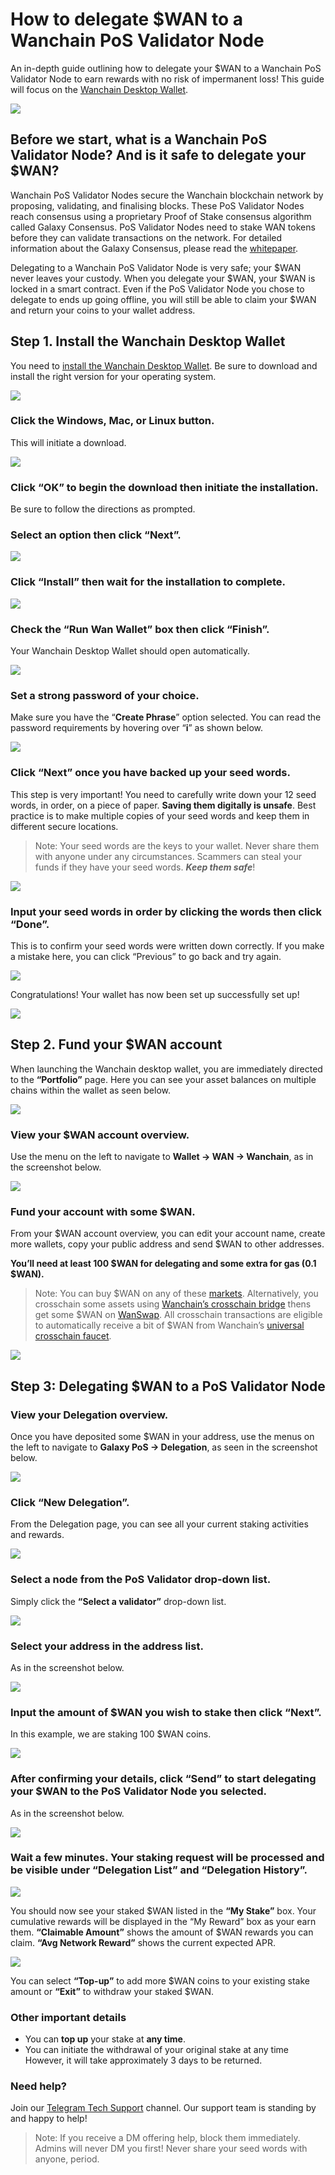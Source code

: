 # How to delegate $WAN to a Wanchain PoS Validator Node

An in-depth guide outlining how to delegate your $WAN to a Wanchain PoS Validator Node to earn rewards with no risk of impermanent loss! This guide will focus on the [Wanchain Desktop Wallet](https://www.wanchain.org/wanwallet).

![](https://miro.medium.com/max/1400/1*kgZVyH-xhhVxviF_DBIMfw.jpeg)

## Before we start, what is a Wanchain PoS Validator Node? And is it safe to delegate your $WAN?

Wanchain PoS Validator Nodes secure the Wanchain blockchain network by proposing, validating, and finalising blocks. These PoS Validator Nodes reach consensus using a proprietary Proof of Stake consensus algorithm called Galaxy Consensus. PoS Validator Nodes need to stake WAN tokens before they can validate transactions on the network. For detailed information about the Galaxy Consensus, please read the [whitepaper](https://www.wanchain.org/files/Galaxy_Consensus_Paper_EN.pdf).

Delegating to a Wanchain PoS Validator Node is very safe; your $WAN never leaves your custody. When you delegate your $WAN, your $WAN is locked in a smart contract. Even if the PoS Validator Node you chose to delegate to ends up going offline, you will still be able to claim your $WAN and return your coins to your wallet address.

## Step 1. Install the Wanchain Desktop Wallet

You need to [install the Wanchain Desktop Wallet](https://www.wanchain.org/wanwallet). Be sure to download and install the right version for your operating system.

![](https://miro.medium.com/max/1400/1*8dPBG1ISANr4pEckHRfK-g.png)

### Click the Windows, Mac, or Linux button.

This will initiate a download.

![](https://miro.medium.com/max/1400/1*NiOShfTRJQC0lZOBq0Juhw.png)

### Click “OK” to begin the download then initiate the installation.

Be sure to follow the directions as prompted.

### Select an option then click “Next”.

![](https://miro.medium.com/max/1012/1*jB8IIkjj9IKmqcPJ3IoVxw.png)

### Click “Install” then wait for the installation to complete.

![](https://miro.medium.com/max/1024/1*oEQavhB4lcrjVJ8Y8MXnzg.png)

### Check the “Run Wan Wallet” box then click “Finish”.

Your Wanchain Desktop Wallet should open automatically.

![](https://miro.medium.com/max/1016/1*Lr9-7xLC8lyrJVCembxF6g.png)

### Set a strong password of your choice.

Make sure you have the “**Create Phrase**” option selected. You can read the password requirements by hovering over “**i**” as shown below.

![](https://miro.medium.com/max/1400/1*cSDJthxL_Ki4typ1axCxbQ.png)

### Click “Next” once you have backed up your seed words.

This step is very important! You need to carefully write down your 12 seed words, in order, on a piece of paper. **Saving them digitally is unsafe**. Best practice is to make multiple copies of your seed words and keep them in different secure locations.

> Note: Your seed words are the keys to your wallet. Never share them with anyone under any circumstances. Scammers can steal your funds if they have your seed words. _**Keep them safe**_!

![](https://miro.medium.com/max/1400/1*XvLCELYkovujZTVy5v0sGg.png)

### Input your seed words in order by clicking the words then click “Done”.

This is to confirm your seed words were written down correctly. If you make a mistake here, you can click “Previous” to go back and try again.

![](https://miro.medium.com/max/1400/1*VFjbZg1Wu6zCBiiMCPf3PA.png)

Congratulations! Your wallet has now been set up successfully set up!

![](https://miro.medium.com/max/1400/1*E0imHg1oa00DL_dPA1p8pQ.png)

## Step 2. Fund your $WAN account

When launching the Wanchain desktop wallet, you are immediately directed to the **“Portfolio”** page. Here you can see your asset balances on multiple chains within the wallet as seen below.

![](https://miro.medium.com/max/1400/1*8fqXjMmHzs_QCdTl7PJBXA.png)

### View your $WAN account overview.

Use the menu on the left to navigate to **Wallet → WAN → Wanchain**, as in the screenshot below.

![](https://miro.medium.com/max/1400/1*C2amvB_Gt19IJuy1Nl43Hw.png)

### Fund your account with some $WAN.

From your $WAN account overview, you can edit your account name, create more wallets, copy your public address and send $WAN to other addresses.

**You’ll need at least 100 $WAN for delegating and some extra for gas (0.1 $WAN).**

> Note: You can buy $WAN on any of these [markets](https://coinmarketcap.com/currencies/wanchain/markets/). Alternatively, you crosschain some assets using [Wanchain’s crosschain bridge](https://bridge.wanchain.org/#/) thens get some $WAN on [WanSwap](https://www.wanswap.finance/#/swap). All crosschain transactions are eligible to automatically receive a bit of $WAN from Wanchain’s [universal crosschain faucet](https://medium.com/wanchain-foundation/interoperable-defi-made-easy-wan-cross-chain-faucet-now-supports-all-tokens-e68be483739).

![](https://miro.medium.com/max/1400/1*ZLzcuqhr76Nmo4mWxt7N1w.png)

## Step 3: Delegating $WAN to a PoS Validator Node

### View your Delegation overview.

Once you have deposited some $WAN in your address, use the menus on the left to navigate to **Galaxy PoS → Delegation**, as seen in the screenshot below.

![](https://miro.medium.com/max/1400/1*8aZLqB8Fl_a0FX1r-2LGsw.jpeg)

### Click “New Delegation”.

From the Delegation page, you can see all your current staking activities and rewards.

![](https://miro.medium.com/max/1400/1*BaWbqlXocJHkfShmnUZ8sg.jpeg)

### Select a node from the PoS Validator drop-down list.

Simply click the **“Select a validator”** drop-down list.

![](https://miro.medium.com/max/1400/1*78vDylYX-RtLqvE-2X8_zQ.png)

### Select your address in the address list.

As in the screenshot below.

![](https://miro.medium.com/max/1400/1*4JwqUKawv3w-Oy7oFAzeeA.png)

### Input the amount of $WAN you wish to stake then click “Next”.

In this example, we are staking 100 $WAN coins.

![](https://miro.medium.com/max/1400/1*6G0bSsYa_4rdjQEiWfGWjg.jpeg)

### After confirming your details, click “Send” to start delegating your $WAN to the PoS Validator Node you selected.

As in the screenshot below.

![](https://miro.medium.com/max/1400/1*swSpXHw2usEP0dicZZW7Lw.png)

### Wait a few minutes. Your staking request will be processed and be visible under “Delegation List” and “Delegation History”.

![](https://miro.medium.com/max/1400/1*C5xAcWaxgqX9tILWTUi6-Q.png)

You should now see your staked $WAN listed in the **“My Stake”** box. Your cumulative rewards will be displayed in the “My Reward” box as your earn them. **“Claimable Amount”** shows the amount of $WAN rewards you can claim. **“Avg Network Reward”** shows the current expected APR.

![](https://miro.medium.com/max/1400/1*w1OKtPoQQEIF2dL8bs9bXQ.jpeg)

You can select **“Top-up”** to add more $WAN coins to your existing stake amount or **“Exit”** to withdraw your staked $WAN.

### Other important details

- You can **top up** your stake at **any time**.
- You can initiate the withdrawal of your original stake at any time However, it will take approximately 3 days to be returned.

### Need help?

Join our [Telegram Tech Support](https://t.me/WanchainSupport) channel. Our support team is standing by and happy to help!

> Note: If you receive a DM offering help, block them immediately. Admins will never DM you first! Never share your seed words with anyone, period.
